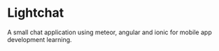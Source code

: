 # Lightchat
A small chat application using meteor, angular and ionic for mobile app development learning.
